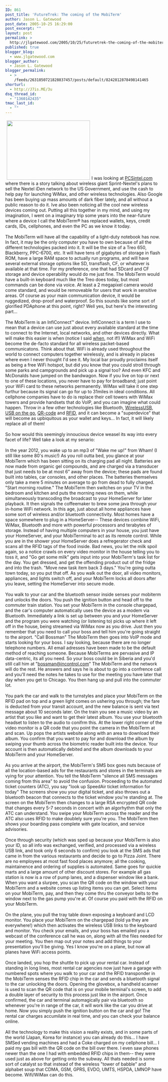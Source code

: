 ```yaml
---
ID: 861
post_title: 'FutureTrek: The coming of the MobiTerm'
author: Jason L. Gatewood
post_date: 2005-10-25 16:29:00
post_excerpt: ""
layout: post
permalink: >
  http://jlgatewood.com/2005/10/25/futuretrek-the-coming-of-the-mobiterm/
published: true
blogger_blog:
  - www.jlgatewood.com
blogger_author:
  - Jason L. Gatewood
blogger_permalink:
  - >
    /feeds/2631850721828837457/posts/default/8242812878498141465
shorturl:
  - http://J7is.ME/3u
dsq_thread_id:
  - "1360142435"
tmac_last_id:
  - ""
---
```

<img class="alignleft" style="margin-right: 5px; margin-left: 5px; margin-top: 3px; margin-bottom: 3px;" title="Nokia 2005 Smartphone" src="http://t1.gstatic.com/images?q=tbn:ANd9GcSStwzhy9iPK32NtB2AJlaGMOaoi-WY3hAbeN9pGbo1bNHkKAPJbA" alt="" width="266" height="189" />I was looking at <a href="http://www.blogger.com/www.pcsintel.com">PCSintel.com</a> where there is a story talking about wireless giant Sprint-Nextel's plans to sell the Nextel iDen network to the US Government, and use the cash to help pay for launching WiMax, and other wireless technologies. Also Google has been buying up mass amounts of dark fiber lately, and all without a public reason to do it. Ive also been noticing all the cool new wireless devices coming out. Putting all this together in my mind, and using my imagination, I went on a imaginary trip some years into the near-future where a device I call the MobiTerm® has replaced wallets, keys, credit cards, IDs, cellphones, and even the PC as we know it today.<br /><br />The MobiTerm will have all the capability of a light-duty notebook has now. In fact, it may be the only computer you have to own because of all the different technologies packed into it. It will be the size of a Treo 650, Blackberry, PPC-6700, etc. It will have tens of gigabytes of storage in flash ROM, have a large RAM space to actually run programs, and will have several external storage options like SD, transflash, CF, or whatever is available at that time. For my preference, one that had SDcard and CF storage and device operability would do me just fine. The MobiTerm would have a built-in keyboard much like the Treo does today, but most commands can be done via voice. At least a 2 megapixel camera would come standard, and would be removeable for users that work in sensitive areas. Of course as your main communication device, it would be ruggedized, drop-proof and waterproof. So this sounds like some sort of glorified PDAphone at this point, right? Well yes, but here's the interesting part...<br /><br />The MobiTerm is an InfiConnect™ device. InfiConnect is a term I use to mean that a device can use just about every available standard at the time to connect to the Internet, local networks, and other devices directly. What will make this easier is when (notice I said <span style="text-decoration: underline;">when</span>, not if!) WiMax and WiFi become the de-facto standard for all wireless packet-based communicatons. Think about that. WiFi is already used throughout the world to connect computers together wirelessly, and is already in places where even I never thought I'd see it. My local bar proudly proclaims itself as being a free WiFi hotspot, but did you know that you could stroll through some parks and campgrounds and pick up a signal too? And even KFC and McDonalds have jumped on the bandwagon. Now if you live on top or next to one of these locations, you never have to pay for broadband; just point your WiFi card to these networks permanently. WiMax will take it one step furthur because its signal can go for up to 31miles in ideal conditions. All cellphone companies have to do is replace their cell towers with WiMax towers and provide handsets that do VoIP, and you can imagine what could happen. Throw in a few other technologies like Bluetooth, <a href="http://en.wikipedia.org/wiki/Wireless_USB">WirelessUSB</a>, <a href="http://en.wikipedia.org/wiki/USB_On-The-Go">USB on the go</a>, <a href="http://en.wikipedia.org/wiki/QR_Code">QR-code</a> and <a href="http://en.wikipedia.org/wiki/RFID">RFID</a>, and it can become a "superdevice" that will become as upbiquitous as your wallet and keys... In fact, it will likely replace all of them!<br /><br />So how would this seemingly innoucious device weasel its way into every facet of life?  Well take a look at my senario:<br /><br />In the year 2012, you wake up to an mp3 of "Wake me up!" from Wham! (I still like some 80's music!) As you roll outta bed, you glance at your MobiTerm which has been sitting on its charging pad all night. Batteries are now made from organic gel compounds, and are charged via a transducer that just needs to be at most 6" away from the device; these pads are found built into tables, car consoles, and other places. The batteries themselves only take a mere 5 minutes on average to go from dead to fully charged. "Start morning routine." The MobiTerm then switches on your TV in the bedroom and kitchen and puts the morning news on them, while simultaneously transcoding the broadcast to your HomeServer for later playback. It then signals the coffeemaker to brew some java through your in-home WiFi network. In this age, just about all home appliances have some sort of wireless and/or bluetooth connectivity. Most homes have a space somewhere to plug in a HomeServer-- These devices combine WiFi, WiMax, Bluetooth and more with powerful processors and terabytes of storage. Instead of having multiple computers in your house, you just have your HomeServer, and your MobiTerminal to act as its remote control. While you are in the shower your HomeServer does a refregerator check and scans all the RFID tags of the food inside. Bad news, you let the milk spoil again, so a notice crawls on every video monitor in the house telling you to toss it, and "Go get some milk" gets input into your MobiTerm's task list for the day. You get dressed, and get the offending product out of the fridge and into the trash. "Move new task item back 3 days." You're going outta town today, so you put that off. As you walk out the door, all video monitors, appliances, and lights switch off, and your MobiTerm locks all doors after you leave, setting the HomeServer into secure mode.<br /><br />You walk to your car and the bluetooth sensor inside senses your mobiterm and unlocks the doors. You push the ignition button and head off to the commuter train station. You set your MobiTerm in the console chargepad, and the car's computer automatically uses the device as a modem via Bluetooth. Immediately a link is set up between you and your HomeServer and the program you were watching (or listening to) picks up where it left off in the house, being streamed via WiMax now as you drive. Just then you remember that you need to call your boss and tell him you're going straight to the airport. "Call Bossman" The MobiTerm then goes into VoIP mode and starts looking for your boss. I say looking, because there are no longer telephone numbers. All email adresses have been made to be the default method of reaching someone. Because MobiTerms are pervasive and IP data-centric, its all you need. So your boss could be in Siberia and you'd still call him at "bossman@incontrol.com" The MobiTerm and the network will do the rest. He answers and says he is about to go into a confrence call and you'll need the notes he takes to use for the meeting you have later that day when you get to Chicago. You then hang up and pull into the commuter lot.<br /><br />You park the car and walk to the turnstyles and place your MobiTerm on the RFID pad on top and a green light comes on ushering you through; the fare is deducted from your transit account, and the new balance is sent via text message about 10 seconds later. On the train you see a music video by an artist that you like and want to get their latest album. You use your bluetooth headset to listen to the audio to conifrm this. At the lower right corner of the video monitor is a QR code that you point the camera in the MobiTerm at and scan. Up pops the artists website along with an area to download their album. You confirm that you want to pay for and download the album by swiping your thumb across the biometric reader built into the device. Your account is then automatically debited and the album downloads to your MobiTerm and your HomeServer.<br /><br />As you arrive at the airport, the MobiTerm's SMS box goes nuts because of all the location-based ads for the restaurants and stores in the terminals are vying for your attention. You tell the MobiTerm "silence all SMS messages coming from this area" to avoid the confusion. Proceeding to the automated ticket counters (ATC), you say "look up SpeedAir ticket information for today" The screens show you your digital ticket, and also throws out a bluetooth beacon that connects to the ticket window you're standing at. The screen on the MobiTerm then changes to a large RSA encrypted QR code that changes every 5-7 seconds in concert with an algorhythm that only the ATC can understand. You swipe your MobiTerm across the reader and the ATC also uses RFID to make doublely sure you're you. The MobiTerm then shows your boarding pass complete with gate location, and service advisories.<br /><br />Once through security (which was sped up because your MobiTerm is also your ID, so all info was exchanged, verified, and processed via a wireless USB link, and took only 6 seconds to confirm) you look at the SMS ads that came in from the various restaurants and decide to go to Pizza Joint. There are no employees at most fast food places anymore; all the cooking, maintainence and ordering of supplies is automated. Same goes for quickie marts and a large amount of other discount stores. For example all gas station is now is a row of pump lanes, and a dispenser window like a bank. When you want a slurpee, you scan the QR code on the window with your MobiTerm and a website comes up listing items you can get. Select items on your MobiTerm, pay, and then they come thru the conveyor belts to the window next to the gas pump you're at. Of course you paid with the RFID on your MobiTerm.<br /><br />On the plane, you pull the tray table down exposing a keyboard and LCD monitor. You place your MobiTerm on the chargepad (told ya they are everywhere!) which then activates the wireless USB links to the keyboard and monitor. You check your emails, and your boss has emailed you a webcast of the conference call he was on, along with all the files needed for your meeting. You then map out your notes and add things to your presentation you'll be giving. Yes I know you're on a plane, but now all planes have WiFi access points.<br /><br />Once landed, you hop the shuttle to pick up your rental car. Instead of standing in long lines, most rental car agencies now just have a garage with numbered spots where you walk to your car and the RFID transponder in the MobiTerm senses the RFID chip in the car and sends a bluetooth signal to the car unlocking the doors. Opening the glovebox, a handheld scanner is used to scan the QR code that is on your mobile terminal's screen, to add a double layer of security to this process just like in the airport. Once confirmed, the car and terminal automagically pair via bluetooth so whenever you're in range of the car, it will work like the car you drive at home. Now you simply push the ignition button on the car and go! The rental car charges accumilate in real time, and you can check your balance online.<br /><br />All the technology to make this vision a reality exists, and in some parts of the world (Japan, Korea for instance) you can already do this... I have SMSed vending machines and had a Coke charged on my cellphone bill... I paid my gas bill with the QR code on the bill over there. I even saw phones newer than the one I had with embedded RFID chips in them-- they were used just as above for getting onto the subway. All thats needed is some sort of catalyst so that instead of the wireless "tower of babble" and alphabet soup that CDMA, GSM, GPRS, EVDO, UMTS, HSPDA, LMNOP have become. Wifi/WiMax can do this.
